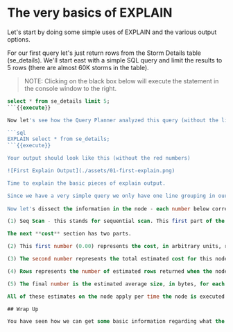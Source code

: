 # The very basics of EXPLAIN

Let's start by doing some simple uses of EXPLAIN and the various output options.

For our first query let's just return rows from the Storm Details table (se_details). We'll start east with a simple SQL query and limit the results to 5 rows (there are almost 60K storms in the table).
> NOTE: Clicking on the black box below will execute the statement in the console window to the right.


```sql 
select * from se_details limit 5;
```{{execute}} 

Now let's see how the Query Planner analyzed this query (without the limit):

```sql
EXPLAIN select * from se_details;
```{{execute}}

Your output should look like this (without the red numbers)

![First Explain Output](./assets/01-first-explain.png)

Time to explain the basic pieces of explain output. 

Since we have a very simple query we only have one line grouping in our query plan. This line is called a node in the PostgreSQL technical documentation because it represents a node in a tree. As you will see later, more involved trees are usually generated. 
  
Now let's dissect the information in the node - each number below corresponds to the red number on the image. 

(1) Seq Scan - this stands for sequential scan. This first part of the information says the type of operation the node will perform. Since we are pulling back the whole table there is no use of an index or a filter and the query planner is going to use a simple sequential scan to return all rows in the table. Another name for a sequential scan is a [Full Table Scan](https://en.wikipedia.org/wiki/Full_table_scan).

The next **cost** section has two parts.  

(2) This first number (0.00) represents the cost, in arbitrary units, required before this node can start returning results. Since there is only one node in this query plan it can start right away. The units for this figure are "in arbitrary units determined by the planner's cost parameters". By default, 1 unit is the cost to fetch one disk page during a squential scan. You can read more in the [explain documentation](https://www.postgresql.org/docs/11/using-explain.html) 

(3) The second number represents the total estimated cost for this node to complete. Again, the units here are in the same arbitrary units given above. It is important to note that this cost is **NOT** comparable between queries.   

(4) Rows represents the number of estimated rows returned when the node is finished. In this case, since we are returning every row it is the same as the estimated table size. Note this is the maximum rows that *might* be returned; the node can return earlier if it meets some criteria such as a *LIMIT*.

(5) The final number is the estimated average size, in bytes, for each row returned from the node. Since we are returning an entire row we get 712 bytes. If you want to try something change the select to  `select episode_id from ...` and watch the return row size decrease. 

All of these estimates on the node apply per time the node is executed. You will see why this is important later when we get to query plan that contain loops.   

## Wrap Up

You have seen how we can get some basic information regarding what the query planner has chosen as the "optimal" tree of execution. In the next section we will look at what happens when we ask EXPLAIN to run the query and give us actual timing from running the plan.